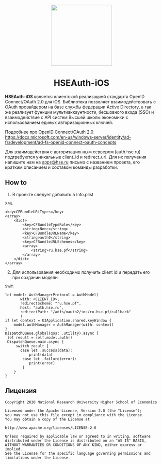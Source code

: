 <p align="center">
  <a href="https://digital.hse.ru">
    <img width="200px" src="https://hse-media.hb.bizmrg.com/hsecore/hse-digital-logo-light/image-1582238921120.svg">
  </a>
</p>

<h1 align="center">HSEAuth-iOS</h1>

**HSEAuth-iOS** является клиентской реализацией стандарта OpenID Connect/OAuth 2.0 для iOS. Библиотека позволяет взаимодействовать с OAuth провайдером на базе службы федерации Active Directory, а так же реализует функции мультиаккаунтности, бесшовного входа (SSO) и взаимодействие с API систем Высшей школы экономики с использованием единых авторизационных ключей.

Подробнее про OpenID Connect/OAuth 2.0: https://docs.microsoft.com/en-us/windows-server/identity/ad-fs/development/ad-fs-openid-connect-oauth-concepts

Для взаимодействия с авторизационным сервером (auth.hse.ru) подтребуются уникальные client_id и redirect_uri. Для их получения напишите нам на apps@hse.ru письмо с названием проекта, его кратким описанием и составом команды разработки.

## How to
1. В проекте следует добавить в Info.plist

<sub>XML</sub>
```
<key>CFBundleURLTypes</key>
<array>
    <dict>
        <key>CFBundleTypeRole</key>
        <string>None</string>
        <key>CFBundleURLName</key>
        <string>auth0</string>
        <key>CFBundleURLSchemes</key>
        <array>
            <string>ru.hse.pf</string>
        </array>
    </dict>
</array>
```

2. Для использования необходимо получить client id и передать его при создании модели

<sub>Swift</sub>
```
let model: AuthManagerProtocol = AuthModel(
       with: <CLIENT_ID>,
       redirectScheme: "ru.hse.pf",
       host: "auth.hse.ru",
       reditectPath: "/adfs/oauth2/ios/ru.hse.pf/callback"
       )
if let context = UIApplication.shared.keyWindow {
    model.authManager = AuthManager(with: context)
}
DispatchQueue.global(qos: .utility).async {
 let result = self.model.auth()
 DispatchQueue.main.async {
     switch result {
       case let .success(data):
           print(data)
        case let .failure(error):
           print(error)
        }
    }
}
```
## Лицензия
```license
Copyright 2020 National Research University Higher School of Economics

Licensed under the Apache License, Version 2.0 (the "License");
you may not use this file except in compliance with the License.
You may obtain a copy of the License at

http://www.apache.org/licenses/LICENSE-2.0

Unless required by applicable law or agreed to in writing, software
distributed under the License is distributed on an "AS IS" BASIS,
WITHOUT WARRANTIES OR CONDITIONS OF ANY KIND, either express or implied.
See the License for the specific language governing permissions and
limitations under the License.
```
